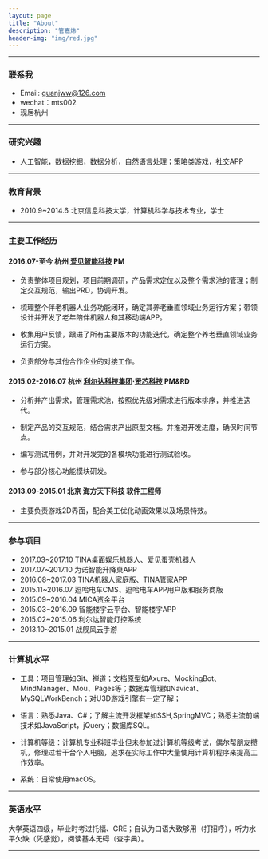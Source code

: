 ```yaml
---
layout: page
title: "About"
description: "管嘉炜"
header-img: "img/red.jpg"
---
```

------
### 联系我
    
- Email: guanjww@126.com
- wechat：mts002
- 现居杭州
    

------
### 研究兴趣 
    
- 人工智能，数据挖掘，数据分析，自然语言处理；策略类游戏，社交APP
      

------    
### 教育背景
    
- 2010.9~2014.6 北京信息科技大学，计算机科学与技术专业，学士
     

------
### 主要工作经历
    
#### 2016.07-至今 杭州 [爱见智能科技](http://www.iaijian.com) PM
- 负责整体项目规划，项目前期调研，产品需求定位以及整个需求池的管理；制定交互规范，输出PRD，协调开发。
    
- 梳理整个伴老机器人业务功能闭环，确定其养老垂直领域业务运行方案；带领设计并开发了老年陪伴机器人和其移动端APP。
    
- 收集用户反馈，跟进了所有主要版本的功能迭代，确定整个养老垂直领域业务运行方案。
    
- 负责部分与其他合作企业的对接工作。
           
#### 2015.02-2016.07 杭州 [利尔达科技集团](http://www.lierda.com)·[贤芯科技](http://www.senthink.com) PM&RD 
- 分析并产出需求，管理需求池，按照优先级对需求进行版本排序，并推进迭代。
     
- 制定产品的交互规范，结合需求产出原型文档。并推进开发进度，确保时间节点。
    
- 编写测试用例，并对开发完的各模块功能进行测试验收。
    
- 参与部分核心功能模块研发。
       
#### 2013.09-2015.01 北京 海方天下科技 软件工程师 
- 主要负责游戏2D界面，配合美工优化动画效果以及场景特效。
      

------
### 参与项目
      
- 2017.03~2017.10 TINA桌面娱乐机器人、爱见蛋壳机器人     
- 2017.07~2017.10 为诺智能升降桌APP
- 2016.08~2017.03 TINA机器人家庭版、TINA管家APP
- 2015.11~2016.07 逗哈电车CMS、逗哈电车APP用户版和服务商版
- 2015.09~2016.04 MICA资金平台
- 2015.03~2016.09 智能楼宇云平台、智能楼宇APP
- 2015.02~2015.06 利尔达智能灯控系统
- 2013.10~2015.01 战舰风云手游
    

------
### 计算机水平
    
- 工具：项目管理如Git、禅道；文档原型如Axure、MockingBot、MindManager、Mou、Pages等；数据库管理如Navicat、MySQLWorkBench；对U3D游戏引擎有一定了解；
     
- 语言：熟悉Java、C#；了解主流开发框架如SSH,SpringMVC；熟悉主流前端技术如JavaScript，jQuery；数据库SQL。
     
- 计算机等级：计算机专业科班毕业但未参加过计算机等级考试，偶尔帮朋友攒机，修理过若干台个人电脑，追求在实际工作中大量使用计算机程序来提高工作效率。
     
- 系统：日常使用macOS。  
     

------
### 英语水平
    
大学英语四级，毕业时考过托福、GRE；自认为口语大致够用（打招呼），听力水平欠缺（凭感觉），阅读基本无碍（查字典）。
    

------
     

<center>
</center>






